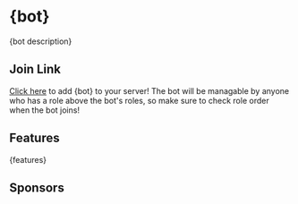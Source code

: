 # {bot}
{bot description}

## Join Link
[Click here](#) to add {bot} to your server! The bot will be managable by anyone who has a role above the bot's roles, so make sure to check role order when the bot joins!

## Features
{features}

## Sponsors
<!-- sponsors --><!-- sponsors -->
